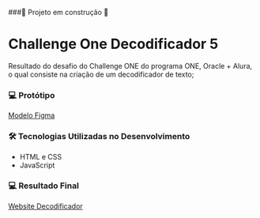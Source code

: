 ###:construction: Projeto em construção :construction:

# Challenge One Decodificador 5
Resultado do desafio do Challenge ONE do programa ONE, Oracle + Alura, o qual consiste na criação de um decodificador de texto;

### :computer: Protótipo
[Modelo Figma](https://www.figma.com/file/tvFEYhVfZTjdJ5P24RGV21/Alura-Challenge---Desafio-1---L%C3%B3gica?node-id=16%3A802)

### :hammer_and_wrench: Tecnologias Utilizadas no Desenvolvimento
- HTML e CSS
- JavaScript 

### :computer: Resultado Final  
[Website Decodificador](https://becaalvarez.github.io/challengeonedecodificador5/)
